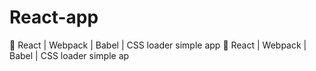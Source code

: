# React-app
:leaves: React | Webpack | Babel | CSS loader simple app
:leaves: React | Webpack | Babel | CSS loader simple ap
